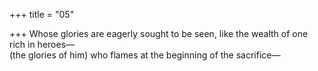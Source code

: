 +++
title = "05"

+++
Whose glories are eagerly sought to be seen, like the wealth of one rich in  heroes—  
(the glories of him) who flames at the beginning of the sacrifice—  